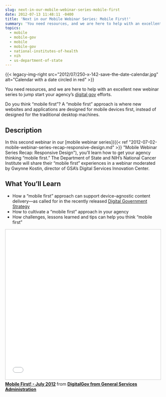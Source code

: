 ```yaml
---
slug: next-in-our-mobile-webinar-series-mobile-first
date: 2012-07-13 11:48:11 -0400
title: 'Next in our Mobile Webinar Series: Mobile First!'
summary: 'You need resources, and we are here to help with an excellent new webinar series to jump start your agency’s digital gov efforts. Do you think &#8220;mobile first&#8221;? A &#8220;mobile first&#8221; approach is where new websites and applications are designed for mobile devices first, instead'
topics:
  - mobile
  - mobile-gov
  - mobile
  - mobile-gov
  - national-institutes-of-health
  - nih
  - us-department-of-state
---
```


{{< legacy-img-right src="2012/07/250-x-142-save-the-date-calendar.jpg" alt="Calendar with a date circled in red" >}}

You need resources, and we are here to help with an excellent new webinar series to jump start your agency’s [digital gov](http://twitter.com/Digital_Gov) efforts.

Do you think &#8220;mobile first&#8221;? A &#8220;mobile first&#8221; approach is where new websites and applications are designed for mobile devices first, instead of designed for the traditional desktop machines.

## Description

In this second webinar in our [mobile webinar series]({{< ref "2012-07-02-mobile-webinar-series-recap-responsive-design.md" >}} "Mobile Webinar Series Recap: Responsive Design"), you&#8217;ll learn how to get your agency thinking &#8220;mobile first.&#8221; The Department of State and NIH&#8217;s National Cancer Institute will share their &#8220;mobile first&#8221; experiences in a webinar moderated by Gwynne Kostin, director of GSA&#8217;s Digital Services Innovation Center.

## What You’ll Learn

  * How a &#8220;mobile first&#8221; approach can support device–agnostic content delivery—as called for in the recently released [Digital Government Strategy](http://www.whitehouse.gov/sites/default/files/omb/egov/digital-government/digital-government.html)
  * How to cultivate a &#8220;mobile first&#8221; approach in your agency
  * How challenges, lessons learned and tips can help you think &#8220;mobile first&#8221;

<iframe src="//www.slideshare.net/slideshow/embed_code/key/j5nBfFNsZa98ii" width="595" height="485" frameborder="0" marginwidth="0" marginheight="0" scrolling="no" style="border:1px solid #CCC; border-width:1px; margin-bottom:5px; max-width: 100%;" allowfullscreen> </iframe> <div style="margin-bottom:5px"> <strong> <a href="//www.slideshare.net/DigitalGov/mobile-first-july-2012-presentation-slides" title="Mobile First! - July 2012" target="_blank" alt="Slides: Mobile first slides">Mobile First! - July 2012</a> </strong> from <strong><a href="https://www.slideshare.net/DigitalGov" target="_blank">DigitalGov from General Services Administration</a></strong> </div>
